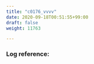 ```yaml
---
title: "c0176_vvvv"
date: 2020-09-18T00:51:55+99:00
draft: false
weight: 11763

---
```


### Log reference: <no value>

```

